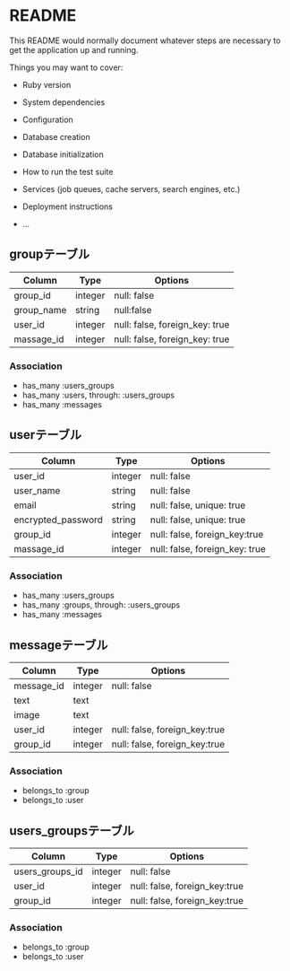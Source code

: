 # README

This README would normally document whatever steps are necessary to get the
application up and running.

Things you may want to cover:

* Ruby version

* System dependencies

* Configuration

* Database creation

* Database initialization

* How to run the test suite

* Services (job queues, cache servers, search engines, etc.)

* Deployment instructions

* ...

## groupテーブル

|Column|Type|Options|
|-----|----|-------|
|group_id|integer|null: false|
|group_name|string|null:false|
|user_id|integer|null: false, foreign_key: true|
|massage_id|integer|null: false, foreign_key: true|

### Association
- has_many :users_groups
- has_many :users, through: :users_groups
- has_many :messages


## userテーブル
|Column|Type|Options|
|-----|----|-------|
|user_id|integer|null: false|
|user_name|string|null: false|
|email|string|null: false, unique: true|
|encrypted_password|string|null: false, unique: true|
|group_id|integer|null: false, foreign_key:true|
|massage_id|integer|null: false, foreign_key: true|

### Association
- has_many :users_groups
- has_many :groups, through: :users_groups
- has_many :messages


## messageテーブル
|Column|Type|Options|
|-----|----|-------|
|message_id|integer|null: false|
|text|text|
|image|text|
|user_id|integer|null: false, foreign_key:true|
|group_id|integer|null: false, foreign_key:true|

### Association
- belongs_to :group
- belongs_to :user


## users_groupsテーブル
|Column|Type|Options|
|-----|----|-------|
|users_groups_id|integer|null: false|
|user_id|integer|null: false, foreign_key:true|
|group_id|integer|null: false, foreign_key:true|

### Association
- belongs_to :group
- belongs_to :user










